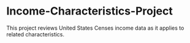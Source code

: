 # Income-Characteristics-Project
This project reviews United States Censes income data as it applies to related characteristics.
